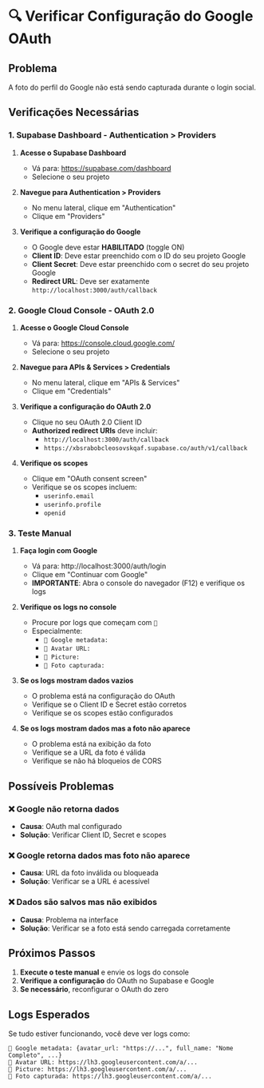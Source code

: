 # 🔍 Verificar Configuração do Google OAuth

## Problema
A foto do perfil do Google não está sendo capturada durante o login social.

## Verificações Necessárias

### 1. Supabase Dashboard - Authentication > Providers

1. **Acesse o Supabase Dashboard**
   - Vá para: https://supabase.com/dashboard
   - Selecione o seu projeto

2. **Navegue para Authentication > Providers**
   - No menu lateral, clique em "Authentication"
   - Clique em "Providers"

3. **Verifique a configuração do Google**
   - O Google deve estar **HABILITADO** (toggle ON)
   - **Client ID**: Deve estar preenchido com o ID do seu projeto Google
   - **Client Secret**: Deve estar preenchido com o secret do seu projeto Google
   - **Redirect URL**: Deve ser exatamente `http://localhost:3000/auth/callback`

### 2. Google Cloud Console - OAuth 2.0

1. **Acesse o Google Cloud Console**
   - Vá para: https://console.cloud.google.com/
   - Selecione o seu projeto

2. **Navegue para APIs & Services > Credentials**
   - No menu lateral, clique em "APIs & Services"
   - Clique em "Credentials"

3. **Verifique a configuração do OAuth 2.0**
   - Clique no seu OAuth 2.0 Client ID
   - **Authorized redirect URIs** deve incluir:
     - `http://localhost:3000/auth/callback`
     - `https://xbsrabobcleosovskqaf.supabase.co/auth/v1/callback`

4. **Verifique os scopes**
   - Clique em "OAuth consent screen"
   - Verifique se os scopes incluem:
     - `userinfo.email`
     - `userinfo.profile`
     - `openid`

### 3. Teste Manual

1. **Faça login com Google**
   - Vá para: http://localhost:3000/auth/login
   - Clique em "Continuar com Google"
   - **IMPORTANTE**: Abra o console do navegador (F12) e verifique os logs

2. **Verifique os logs no console**
   - Procure por logs que começam com `🔵`
   - Especialmente:
     - `🔵 Google metadata:`
     - `🔵 Avatar URL:`
     - `🔵 Picture:`
     - `🔵 Foto capturada:`

3. **Se os logs mostram dados vazios**
   - O problema está na configuração do OAuth
   - Verifique se o Client ID e Secret estão corretos
   - Verifique se os scopes estão configurados

4. **Se os logs mostram dados mas a foto não aparece**
   - O problema está na exibição da foto
   - Verifique se a URL da foto é válida
   - Verifique se não há bloqueios de CORS

## Possíveis Problemas

### ❌ Google não retorna dados
- **Causa**: OAuth mal configurado
- **Solução**: Verificar Client ID, Secret e scopes

### ❌ Google retorna dados mas foto não aparece
- **Causa**: URL da foto inválida ou bloqueada
- **Solução**: Verificar se a URL é acessível

### ❌ Dados são salvos mas não exibidos
- **Causa**: Problema na interface
- **Solução**: Verificar se a foto está sendo carregada corretamente

## Próximos Passos

1. **Execute o teste manual** e envie os logs do console
2. **Verifique a configuração** do OAuth no Supabase e Google
3. **Se necessário**, reconfigurar o OAuth do zero

## Logs Esperados

Se tudo estiver funcionando, você deve ver logs como:

```
🔵 Google metadata: {avatar_url: "https://...", full_name: "Nome Completo", ...}
🔵 Avatar URL: https://lh3.googleusercontent.com/a/...
🔵 Picture: https://lh3.googleusercontent.com/a/...
🔵 Foto capturada: https://lh3.googleusercontent.com/a/...
```
